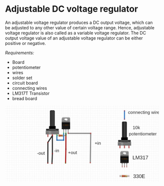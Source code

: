 # Adjustable DC voltage regulator

An adjustable voltage regulator produces a DC output voltage, which can be adjusted to any other value of certain voltage range. Hence, adjustable voltage regulator is also called as a variable voltage regulator. The DC output voltage value of an adjustable voltage regulator can be either positive or negative.
 
 _Requirements:_
 
* Board
* potentiometer
* wires 
* solder set
* circuit board
* connecting wires
* LM317T Transistor
* bread board

![DC-Voltage-Regulator-Schematics](images/DC-Voltage-Regulator-1.png)



